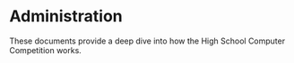 # Administration

These documents provide a deep dive into how the High School Computer
Competition works.
